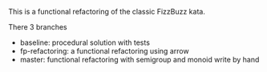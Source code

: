 This is a functional refactoring of the classic FizzBuzz kata. 

There 3 branches

- baseline: procedural solution with tests
- fp-refactoring: a functional refactoring using arrow
- master: functional refactoring with semigroup and monoid write by hand